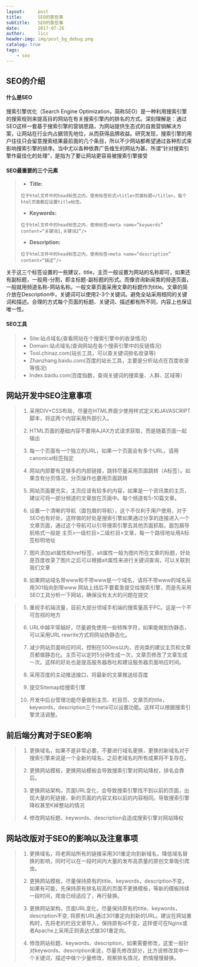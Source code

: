 ```yaml
---
layout:     post
title:      SEO的那些事
subtitle:   SEO的那些事
date:       2017-07-26
author:     licc
header-img: img/post_bg_debug.png
catalog: true
tags:
    - seo
---
```


## SEO的介绍

#### 什么是SEO
搜索引擎优化（Search Engine Optimization，简称SEO）是一种利用搜索引擎的搜索规则来提高目的网站在有关搜索引擎内的排名的方式。深刻理解是：通过SEO这样一套基于搜索引擎的营销思路，为网站提供生态式的自我营销解决方案，让网站在行业内占据领先地位，从而获得品牌收益。研究发现，搜索引擎的用户往往只会留意搜索结果最前面的几个条目，所以不少网站都希望通过各种形式来影响搜索引擎的排序。当中尤以各种依靠广告维生的网站为甚。所谓“针对搜索引擎作最佳化的处理”，是指为了要让网站更容易被搜索引擎接受


#### SEO最重要的三个元素
> - **Title:**
> ```
> 位于html文件中的head标签之内，使用标签形式<title>页面标题</title>，每个html页面都应设置title标签。
> ```
> - **Keywords:**
> ```
> 位于html文件中的head标签之内，使用标签<meta name=“keywords” content=“关键词1,关键词2”/>
> ```
>
> - **Description:**
> ```
>位于html文件中的head标签之内，使用标签<meta name=“description” content=“描述”/>
> ```
> 
关于这三个标签设置的一些建议，title，主页一般设置为网站的名称即可，如果还有副标题，一般用-分割，即主标题-副标题的形式。而像咨询新闻类的频道页面，一般就用频道名称-网站名称。一般文章页面采用文章的标题作为title。文章的简介放在Description中，关键词可以使用2-3个关键词。避免全站采用相同的关键词和描述。合理的方式每个页面的标题、关键词、描述都有所不同，内容上也保证唯一性。

#### SEO工具
> - Site:站点域名(查看网站在个搜索引擎中的收录情况)
> - Domain:站点域名(查询网站在各个搜索引擎中的反链情况)
> - Tool.chinaz.com(站长工具，可以查关键词排名收录等)
> - Zhanzhang.baidu.com(百度的站长工具，主要是分析站点在百度收录等情况)
> - Index.baidu.com(百度指数，查询关键词的搜索量、人群、区域等）
## 网站开发中SEO注意事项
> 1. 采用DIV+CSS布局，尽量在HTML界面少使用样式定义和JAVASCRIPT脚本，将这两个内容采用外部引入。
> 
> 2. HTML页面的基础内容不要用AJAX方式请求获取，而是随着页面一起输出
> 
> 3. 每一个页面有一个独立的URL，如果一个页面会有多个URL，请用canonical标签指定
> 
> 4. 网站内部要有足够多的内部链接，跳转尽量采用页面跳转（A标签）。如果含有分页情况，分页操作也要用页面跳转
> 
> 5. 网站页面要充实，主页应该有较多的内容，如果是一个资讯类的主页，建议可将一部分频道的文章放在页面中。每个频道有5-10篇文章。
> 
> 5.  设置一个清晰的导航（面包屑的导航），这个不仅利于用户使用，对于SEO也有好处，这样做的好处是搜索引擎如果通过分享的连接进入一个文章页面，通过这个导航可以引导搜索引擎去其他页面抓取。面包屑导航格式一般是 主页>一级栏目>二级栏目>文章，每一个路径地址用A标签标明地址
> 
> 5. 图片添加alt属性和href标签，alt属性一般为图片所在文章的标题，好处是百度收录了图片之后可以根据alt属性来进行关键词查询，可以关联到我们文章
> 
> 5. 如果网站域名带www和不带www是一个域名，请将不带www的域名采用301指向到带www
网站上线后不要着急提交给搜索引擎，而是先采用SEO工具分析一下网站，确保没有太大的问题在提交

> 5. 重视手机端流量，目前大部分领域手机端的搜索量高于PC。这是一个不可忽视的地方
> 
> 5. URL中越平常越好，尽量避免使用一些特殊字符，如果能做到伪静态，可以采用URL rewrite方式将网站伪静态化。
> 
> 5. 减少网站页面响应时间，控制在500ms以内，咨询类的建议主页和文章页都做静态化。主页可以定时5分钟生成一次，文章页修改了文章生成一次。这样的好处也是提高服务器吞吐和建设服务器页面响应时间。
> 
> 5. 采用百度的主动推送接口，将最新的文章推送给百度
> 
> 5. 提交Sitemap给搜索引擎
> 
> 5. 开发中后台管理功能尽量做到主页、栏目页、文章页的title，keywords，description三个meta可以设置功能。这样可以根据搜索引擎灵活调整。

## 前后端分离对于SEO影响

> 1. 更换域名，如果不是非常必要，不要进行域名更换，更换的新域名对于搜索引擎来说是一个全新的域名，之前老域名的所有成果将不复存在。
> 
> 2. 更换网站模板，更换网站模板会导致搜索引擎对网站降权，排名会靠后。
> 
> 3. 更换网站架构，页面URL变化，会导致搜索引擎找不到以前的页面，出现大量的死链接，新的页面的内容又和以前的内容相同。导致搜索引擎降权甚至K掉整站的情况
> 
> 4. 修改网站标题、keywords、description会造成搜索引擎对网站降权

## 网站改版对于SEO的影响以及注意事项

> 1. 更换域名，将老网站所有的链接采用301重定向到新域名，降低域名替换的影响，同时可以在一段时间内大量的发布高质量的原创文章吸引爬虫。
> 
> 2. 更换网站模板，尽量保持原有的title、keywords，description不变，如果有可能，先保持原有排名较高的页面不更换模板，等新的模板持续一段时间，爬虫已经适应了，再行替换。
> 
> 3. 更换网站架构，页面URL变化，尽量保持原有的title、keywords，description不变, 将原有URL通过301重定向到新的URL。建议在网站重构时，先将老的栏目文章导入，保持原有id不变，这样便可在Nginx或者Apache上采用正则表达式做301重定向。
> 
> 4. 修改网站标题、keywords、description，如果需要修改，这里一般针对keywords、description来说，尽量先修改部分，比方说修改其中一个关键词，描述中做个少量修改，观察排名情况，酌情慢慢替换。
